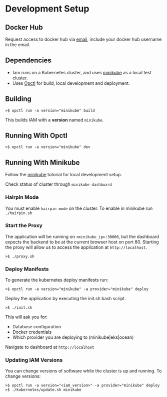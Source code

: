 # Development Setup
## Docker Hub
Request access to docker hub via [email](mailto:coldassteveniceberg@gmail.com?Subject=IAM%20Docker%20Access&Body=Docker%20pull%20request), include your docker hub username in the email.

## Dependencies
- Iam runs on a Kubernetes cluster, and uses [minikube](https://kubernetes.io/docs/tutorials/hello-minikube/) as a local test cluster.
- Uses [Opctl](https://opctl.io/docs/setup/bare-metal) for build, local development and deployment.

## Building
`>$ opctl run -a version="minikube" build`

This builds IAM with a **version** named `minikube`.

## Running With Opctl

`>$ opctl run -a version="minikube" dev`

## Running With Minikube
Follow the [minikube](https://kubernetes.io/docs/tutorials/hello-minikube/) tutorial for local development setup.

Check status of cluster through `minikube dashboard`

### Hairpin Mode
You must enable `hairpin mode` on the cluster. To enable in minikube run `./hairpin.sh`

### Start the Proxy
The application will be running on `<minikube_ip>:30000`, but the dashboard expects the backend to be at the current browser host on port 80. 
Starting the proxy will allow us to access the application at `http://localhost`.

`>$ ./proxy.sh`

### Deploy Manifests
To generate the kubernetes deploy manifests run:

 `>$ opctl run -a version="minikube" -a provider="minikube" deploy`

Deploy the application by executing the init.sh bash script.

`>$ ./init.sh`

This will ask you for:
- Database configuration
- Docker credentials
- Which provider you are deploying to (minikube|eks|ocean)

Navigate to dashboard at `http://localhost`

### Updating IAM Versions
You can change versions of software while the cluster is up and running. To change versions:
```
>$ opctl run -a version="<iam_version>" -a provider="minikube" deploy
>$ ./kubernetes/update.sh minikube
```
